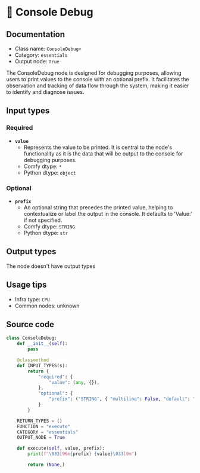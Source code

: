 # 🔧 Console Debug
## Documentation
- Class name: `ConsoleDebug+`
- Category: `essentials`
- Output node: `True`

The ConsoleDebug node is designed for debugging purposes, allowing users to print values to the console with an optional prefix. It facilitates the observation and tracking of data flow through the system, making it easier to identify and diagnose issues.
## Input types
### Required
- **`value`**
    - Represents the value to be printed. It is central to the node's functionality as it is the data that will be output to the console for debugging purposes.
    - Comfy dtype: `*`
    - Python dtype: `object`
### Optional
- **`prefix`**
    - An optional string that precedes the printed value, helping to contextualize or label the output in the console. It defaults to 'Value:' if not specified.
    - Comfy dtype: `STRING`
    - Python dtype: `str`
## Output types
The node doesn't have output types
## Usage tips
- Infra type: `CPU`
- Common nodes: unknown


## Source code
```python
class ConsoleDebug:
    def __init__(self):
        pass

    @classmethod
    def INPUT_TYPES(s):
        return {
            "required": {
                "value": (any, {}),
            },
            "optional": {
                "prefix": ("STRING", { "multiline": False, "default": "Value:" })
            }
        }

    RETURN_TYPES = ()
    FUNCTION = "execute"
    CATEGORY = "essentials"
    OUTPUT_NODE = True

    def execute(self, value, prefix):
        print(f"\033[96m{prefix} {value}\033[0m")

        return (None,)

```

